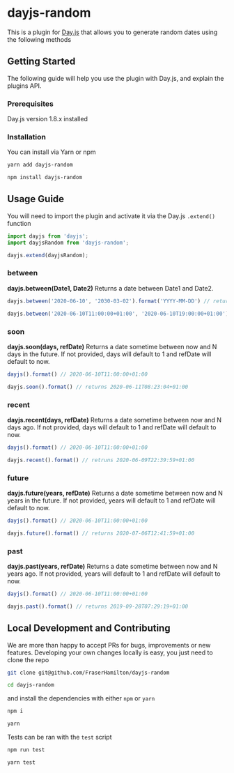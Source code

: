 # dayjs-random

This is a plugin for [Day.js](https://github.com/iamkun/dayjs) that allows you to generate random dates using the following methods 

## Getting Started

The following guide will help you use the plugin with Day.js, and explain the plugins API.

### Prerequisites
Day.js version 1.8.x installed

### Installation
You can install via Yarn or npm

```bash
yarn add dayjs-random
```
```bash
npm install dayjs-random
```

## Usage Guide

You will need to import the plugin and activate it via the Day.js `.extend()` function

```javascript
import dayjs from 'dayjs';
import dayjsRandom from 'dayjs-random';

dayjs.extend(dayjsRandom);
```

### between
**dayjs.between(Date1, Date2)**
Returns a date between Date1 and Date2.
```javascript
dayjs.between('2020-06-10', '2030-03-02').format('YYYY-MM-DD') // returns 2026-08-27

dayjs.between('2020-06-10T11:00:00+01:00', '2020-06-10T19:00:00+01:00').format() // returns 2020-06-10T15:52:59+01:00
```

### soon
**dayjs.soon(days, refDate)**
Returns a date sometime between now and N days in the future. If not provided, days will default to 1 and refDate will default to now.
```javascript
dayjs().format() // 2020-06-10T11:00:00+01:00

dayjs.soon().format() // returns 2020-06-11T08:23:04+01:00

```

### recent
**dayjs.recent(days, refDate)**
Returns a date sometime between now and N days ago. If not provided, days will default to 1 and refDate will default to now.
```javascript
dayjs().format() // 2020-06-10T11:00:00+01:00

dayjs.recent().format() // retruns 2020-06-09T22:39:59+01:00
```

### future
**dayjs.future(years, refDate)**
Returns a date sometime between now and N years in the future. If not provided, years will default to 1 and refDate will default to now.
```javascript
dayjs().format() // 2020-06-10T11:00:00+01:00

dayjs.future().format() // returns 2020-07-06T12:41:59+01:00
```

### past
**dayjs.past(years, refDate)**
Returns a date sometime between now and N years ago. If not provided, years will default to 1 and refDate will default to now.
```javascript
dayjs().format() // 2020-06-10T11:00:00+01:00

dayjs.past().format() // returns 2019-09-28T07:29:19+01:00
```

## Local Development and Contributing

We are more than happy to accept PRs for bugs, improvements or new features.
Developing your own changes locally is easy, you just need to clone the repo

```bash
git clone git@github.com/FraserHamilton/dayjs-random

cd dayjs-random
```

and install the dependencies with either `npm` or `yarn`

```bash
npm i
```

```bash
yarn
```

Tests can be ran with the `test` script

```bash
npm run test
```

```bash
yarn test
```

